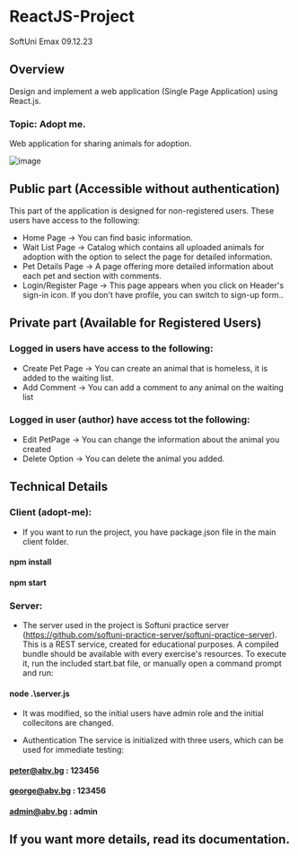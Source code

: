 # ReactJS-Project
SoftUni Emax 09.12.23

## Overview
Design and implement a web application (Single Page Application) using React.js.
### Topic: Adopt me.
Web application for sharing animals for adoption.

![image](https://github.com/DaniStSimeonova147/ReactJS-Project/assets/48598905/e061c474-45ab-4ceb-a5dd-5486b7925f9d)

## Public part (Accessible without authentication)
This part of the application is designed for non-registered users. These users have access to the following:
* Home Page -> You can find basic information.
* Wait List Page -> Catalog which contains all uploaded animals for adoption with the option to select the page for detailed information.
* Pet Details Page -> A page offering more detailed information about each pet and section with comments.
* Login/Register Page -> This page appears when you click on Header's sign-in icon. If you don't have profile, you can switch to sign-up form..

## Private part (Available for Registered Users)
### Logged in users have access to the following:
* Create Pet Page -> You can create an animal that is homeless, it is added to the waiting list.
* Add Comment -> You can add a comment to any animal on the waiting list
### Logged in user (author) have access tot the following:
* Edit PetPage -> You can change the information about the animal you created
* Delete Option -> You can delete the animal you added.

## Technical Details
### Client (adopt-me):
* If you want to run the project, you have package.json file in the main client folder.

#### npm install
#### npm start

### Server:
* The server used in the project is Softuni practice server (https://github.com/softuni-practice-server/softuni-practice-server).
This is a REST service, created for educational purposes. A compiled bundle should be available with every exercise's resources. To execute it, run the included start.bat file, or manually open a command prompt and run:

 #### node .\server.js  

* It was modified, so the initial users have admin role and the initial collecitons are changed.

* Authentication
The service is initialized with three users, which can be used for immediate testing:

#### peter@abv.bg : 123456
#### george@abv.bg : 123456
#### admin@abv.bg : admin 

## If you want more details, read its documentation.